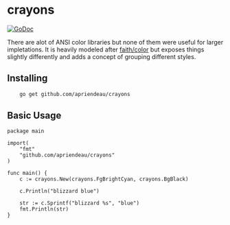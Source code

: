 # crayons

[![GoDoc](https://godoc.org/github.com/apriendeau/crayons?status.svg)](https://godoc.org/github.com/apriendeau/crayons)

There are alot of ANSI color libraries but none of them were useful for larger
impletations. It is heavily modeled after [faith/color](https://github.com/faith/color)
but exposes things slightly differently and adds a concept of grouping
different styles.



## Installing

```bash
	go get github.com/apriendeau/crayons
```


## Basic Usage

```golang
package main

import(
	"fmt"
	"github.com/apriendeau/crayons"
)

func main() {
	c := crayons.New(crayons.FgBrightCyan, crayons.BgBlack)

	c.Println("blizzard blue")

	str := c.Sprintf("blizzard %s", "blue")
	fmt.Println(str)
}

```

